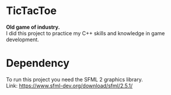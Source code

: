 # TicTacToe
<b>Old game of industry.</b> </br>
I did this project to practice my C++ skills and knowledge in game development.

# Dependency
To run this project you need the SFML 2 graphics library.</br>
Link: https://www.sfml-dev.org/download/sfml/2.5.1/
